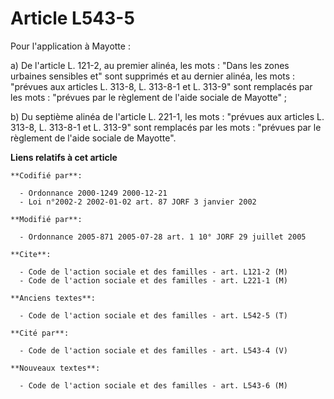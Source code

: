 # Article L543-5

Pour l'application à Mayotte :

a) De l'article L. 121-2, au premier alinéa, les mots : "Dans les zones urbaines sensibles et" sont supprimés et au dernier
alinéa, les mots : "prévues aux articles L. 313-8, L. 313-8-1 et L. 313-9" sont remplacés par les mots : "prévues par le
règlement de l'aide sociale de Mayotte" ;

b) Du septième alinéa de l'article L. 221-1, les mots : "prévues aux articles L. 313-8, L. 313-8-1 et L. 313-9" sont
remplacés par les mots : "prévues par le règlement de l'aide sociale de Mayotte".

**Liens relatifs à cet article**

	**Codifié par**:

	  - Ordonnance 2000-1249 2000-12-21
	  - Loi n°2002-2 2002-01-02 art. 87 JORF 3 janvier 2002

	**Modifié par**:

	  - Ordonnance 2005-871 2005-07-28 art. 1 10° JORF 29 juillet 2005

	**Cite**:

	  - Code de l'action sociale et des familles - art. L121-2 (M)
	  - Code de l'action sociale et des familles - art. L221-1 (M)

	**Anciens textes**:

	  - Code de l'action sociale et des familles - art. L542-5 (T)

	**Cité par**:

	  - Code de l'action sociale et des familles - art. L543-4 (V)

	**Nouveaux textes**:

	  - Code de l'action sociale et des familles - art. L543-6 (M)
